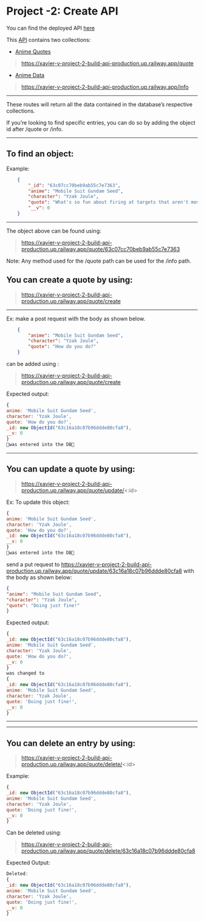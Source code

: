 # Project -2:  Create API

You can find the deployed API [here](https://xavier-v-project-2-build-api-production.up.railway.app/)

This [API](https://xavier-v-project-2-build-api-production.up.railway.app) contains two collections: 

 
* [Anime Quotes](https://xavier-v-project-2-build-api-production.up.railway.app/quote)

> https://xavier-v-project-2-build-api-production.up.railway.app/quote

* [Anime Data](https://xavier-v-project-2-build-api-production.up.railway.app/info)

> https://xavier-v-project-2-build-api-production.up.railway.app/info
---
These routes will return all the data contained in the database’s respective collections. 

If you’re looking to find specific entries, you can do so by adding the object id after /quote or /info.

---
## To find an object:
Example:

``` json
    {
        "_id": "63c07cc70beb9ab55c7e7363",
        "anime": "Mobile Suit Gundam Seed",
        "character": "Yzak Joule",
        "quote": "What's so fun about firing at targets that aren't moving?",
        "__v": 0
    }
```

---

The object above can be found using:

> https://xavier-v-project-2-build-api-production.up.railway.app/quote/63c07cc70beb9ab55c7e7363

Note: Any method used for the /quote path can be used for the /info path.

## You can create a quote by using:
> https://xavier-v-project-2-build-api-production.up.railway.app/quote/create

---

Ex: make a post request with the body as shown below.

``` json
    {
        "anime": "Mobile Suit Gundam Seed",
        "character": "Yzak Joule",
        "quote": "How do you do?"
    }
```

can be added using :

> https://xavier-v-project-2-build-api-production.up.railway.app/quote/create

Expected output:

```javascript
{
anime: 'Mobile Suit Gundam Seed',
character: 'Yzak Joule',
quote: 'How do you do?',
_id: new ObjectId("63c16a18c07b96ddde80cfa8"),
__v: 0
}
was entered into the DB
```

---

## You can update a quote by using:

>https://xavier-v-project-2-build-api-production.up.railway.app/quote/update/<:id>

Ex: To update this object:

```javascript
{
anime: 'Mobile Suit Gundam Seed',
character: 'Yzak Joule',
quote: 'How do you do?',
_id: new ObjectId("63c16a18c07b96ddde80cfa8"),
__v: 0
}
was entered into the DB
```
send a put request to https://xavier-v-project-2-build-api-production.up.railway.app/quote/update/63c16a18c07b96ddde80cfa8 with the body as shown below:


```json
{
"anime": "Mobile Suit Gundam Seed",
"character": "Yzak Joule",
"quote": "Doing just fine!"
}

```

Expected output:

```javascript
{
_id: new ObjectId("63c16a18c07b96ddde80cfa8"),
anime: 'Mobile Suit Gundam Seed',
character: 'Yzak Joule',
quote: 'How do you do?',
__v: 0
}
was changed to
{
_id: new ObjectId("63c16a18c07b96ddde80cfa8"),
anime: 'Mobile Suit Gundam Seed',
character: 'Yzak Joule',
quote: 'Doing just fine!',
__v: 0
}
```
---
---
## You can delete an entry by using:
>https://xavier-v-project-2-build-api-production.up.railway.app/quote/delete/<:id>

Example:

```javascript
{
_id: new ObjectId("63c16a18c07b96ddde80cfa8"),
anime: 'Mobile Suit Gundam Seed',
character: 'Yzak Joule',
quote: 'Doing just fine!',
__v: 0
}
```
Can be deleted using:
> https://xavier-v-project-2-build-api-production.up.railway.app/quote/delete/63c16a18c07b96ddde80cfa8

Expected Output:

```javascript
Deleted:
{
_id: new ObjectId("63c16a18c07b96ddde80cfa8"),
anime: 'Mobile Suit Gundam Seed',
character: 'Yzak Joule',
quote: 'Doing just fine!',
__v: 0
}
```